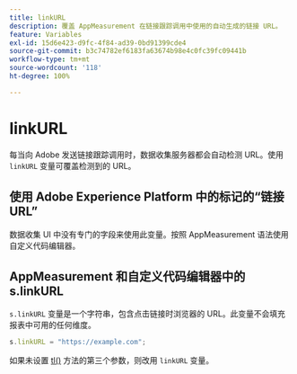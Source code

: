 ```yaml
---
title: linkURL
description: 覆盖 AppMeasurement 在链接跟踪调用中使用的自动生成的链接 URL。
feature: Variables
exl-id: 15d6e423-d9fc-4f84-ad39-0bd91399cde4
source-git-commit: b3c74782ef6183fa63674b98e4c0fc39fc09441b
workflow-type: tm+mt
source-wordcount: '118'
ht-degree: 100%

---
```


# linkURL

每当向 Adobe 发送链接跟踪调用时，数据收集服务器都会自动检测 URL。使用 `linkURL` 变量可覆盖检测到的 URL。

## 使用 Adobe Experience Platform 中的标记的“链接 URL”

数据收集 UI 中没有专门的字段来使用此变量。按照 AppMeasurement 语法使用自定义代码编辑器。

## AppMeasurement 和自定义代码编辑器中的 s.linkURL

`s.linkURL` 变量是一个字符串，包含点击链接时浏览器的 URL。此变量不会填充报表中可用的任何维度。

```js
s.linkURL = "https://example.com";
```

如果未设置 [tl()](../functions/tl-method.md) 方法的第三个参数，则改用 `linkURL` 变量。
